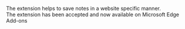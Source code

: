 The extension helps to save notes in a website specific manner.
<br>
The extension has been accepted and now available on Microsoft Edge Add-ons
